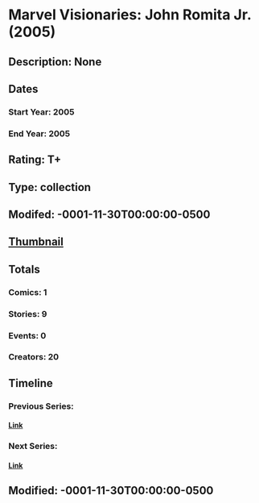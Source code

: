 # Marvel Visionaries: John Romita Jr. (2005)
## Description: None
## Dates
### Start Year: 2005
### End Year: 2005
## Rating: T+
## Type: collection
## Modifed: -0001-11-30T00:00:00-0500
## [Thumbnail](http://i.annihil.us/u/prod/marvel/i/mg/8/b0/4baea94073a14.jpg)
## Totals
### Comics: 1
### Stories: 9
### Events: 0
### Creators: 20
## Timeline
### Previous Series: 
#### [Link]()
### Next Series: 
#### [Link]()
## Modified: -0001-11-30T00:00:00-0500